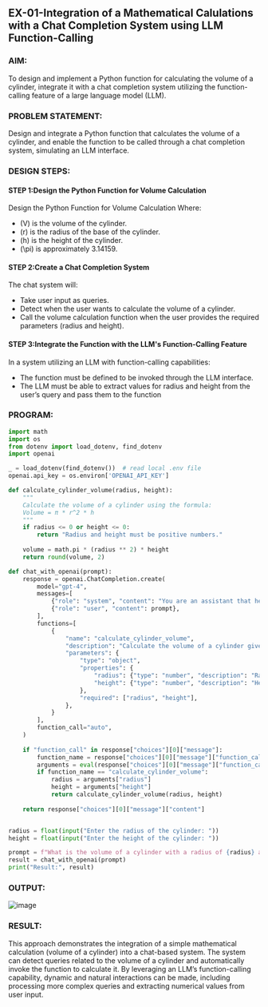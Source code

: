 ## EX-01-Integration of a Mathematical Calulations with a Chat Completion System using LLM Function-Calling

### AIM:
To design and implement a Python function for calculating the volume of a cylinder, integrate it with a chat completion system utilizing the function-calling feature of a large language model (LLM).

### PROBLEM STATEMENT:
Design and integrate a Python function that calculates the volume of a cylinder, and enable the function to be called through a chat completion system, simulating an LLM interface.

### DESIGN STEPS:

#### STEP 1:Design the Python Function for Volume Calculation
Design the Python Function for Volume Calculation
Where:

- (V) is the volume of the cylinder.
- (r) is the radius of the base of the cylinder.
- (h) is the height of the cylinder.
- (\pi) is approximately 3.14159.

#### STEP 2:Create a Chat Completion System
The chat system will:

- Take user input as queries.
- Detect when the user wants to calculate the volume of a cylinder.
- Call the volume calculation function when the user provides the required parameters (radius and height).

#### STEP 3:Integrate the Function with the LLM's Function-Calling Feature
In a system utilizing an LLM with function-calling capabilities:

- The function must be defined to be invoked through the LLM interface.
- The LLM must be able to extract values for radius and height from the user’s query and pass them to the function
  
### PROGRAM:
```python
import math
import os
from dotenv import load_dotenv, find_dotenv
import openai

_ = load_dotenv(find_dotenv())  # read local .env file
openai.api_key = os.environ['OPENAI_API_KEY']

def calculate_cylinder_volume(radius, height):
    """
    Calculate the volume of a cylinder using the formula:
    Volume = π * r^2 * h
    """
    if radius <= 0 or height <= 0:
        return "Radius and height must be positive numbers."
    
    volume = math.pi * (radius ** 2) * height
    return round(volume, 2)

def chat_with_openai(prompt):
    response = openai.ChatCompletion.create(
        model="gpt-4",
        messages=[
            {"role": "system", "content": "You are an assistant that helps calculate the volume of a cylinder."},
            {"role": "user", "content": prompt},
        ],
        functions=[
            {
                "name": "calculate_cylinder_volume",
                "description": "Calculate the volume of a cylinder given radius and height.",
                "parameters": {
                    "type": "object",
                    "properties": {
                        "radius": {"type": "number", "description": "Radius of the cylinder (in units)"},
                        "height": {"type": "number", "description": "Height of the cylinder (in units)"},
                    },
                    "required": ["radius", "height"],
                },
            }
        ],
        function_call="auto",  
    )
    
    if "function_call" in response["choices"][0]["message"]:
        function_name = response["choices"][0]["message"]["function_call"]["name"]
        arguments = eval(response["choices"][0]["message"]["function_call"]["arguments"])
        if function_name == "calculate_cylinder_volume":
            radius = arguments["radius"]
            height = arguments["height"]
            return calculate_cylinder_volume(radius, height)
    
    return response["choices"][0]["message"]["content"]


radius = float(input("Enter the radius of the cylinder: "))
height = float(input("Enter the height of the cylinder: "))

prompt = f"What is the volume of a cylinder with a radius of {radius} and a height of {height}?"
result = chat_with_openai(prompt)
print("Result:", result)

```

### OUTPUT:
![image](https://github.com/user-attachments/assets/be158f9b-d0c0-4b04-aa1c-a7561bee05e7)


### RESULT:
This approach demonstrates the integration of a simple mathematical calculation (volume of a cylinder) into a chat-based system. The system can detect queries related to the volume of a cylinder and automatically invoke the function to calculate it. By leveraging an LLM’s function-calling capability, dynamic and natural interactions can be made, including processing more complex queries and extracting numerical values from user input.
